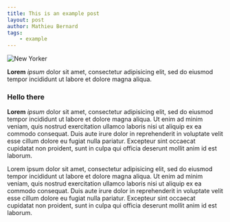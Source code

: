```yaml
---
title: This is an example post
layout: post
author: Mathieu Bernard
tags:
    - example
---
```


![New Yorker](https://images.unsplash.com/photo-1429043794791-eb8f26f44081?ixlib=rb-0.3.5&q=80&fm=jpg&w=1080)

**Lorem** _ipsum_ dolor sit amet, consectetur adipisicing elit, sed do eiusmod
tempor incididunt ut labore et dolore magna aliqua.

### Hello there
**Lorem** _ipsum_ dolor sit amet, consectetur adipisicing elit, sed do eiusmod
tempor incididunt ut labore et dolore magna aliqua. Ut enim ad minim veniam,
quis nostrud exercitation ullamco laboris nisi ut aliquip ex ea commodo
consequat. Duis aute irure dolor in reprehenderit in voluptate velit esse
cillum dolore eu fugiat nulla pariatur. Excepteur sint occaecat cupidatat non
proident, sunt in culpa qui officia deserunt mollit anim id est laborum.

<!--more-->

Lorem ipsum dolor sit amet, consectetur adipisicing elit, sed do eiusmod
tempor incididunt ut labore et dolore magna aliqua. Ut enim ad minim veniam,
quis nostrud exercitation ullamco laboris nisi ut aliquip ex ea commodo
consequat. Duis aute irure dolor in reprehenderit in voluptate velit esse
cillum dolore eu fugiat nulla pariatur. Excepteur sint occaecat cupidatat non
proident, sunt in culpa qui officia deserunt mollit anim id est laborum.
